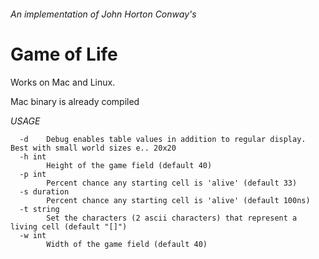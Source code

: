 ###### An implementation of John Horton Conway's
# Game of Life

Works on Mac and Linux.

Mac binary is already compiled


*USAGE*

```Usage of ./cgol:
  -d    Debug enables table values in addition to regular display. Best with small world sizes e.. 20x20
  -h int
        Height of the game field (default 40)
  -p int
        Percent chance any starting cell is 'alive' (default 33)
  -s duration
        Percent chance any starting cell is 'alive' (default 100ns)
  -t string
        Set the characters (2 ascii characters) that represent a living cell (default "[]")
  -w int
        Width of the game field (default 40)
```
